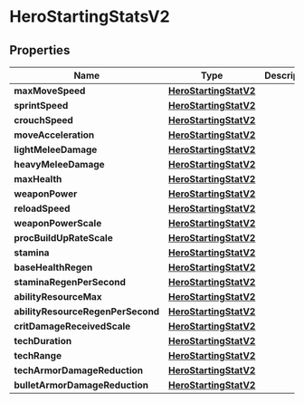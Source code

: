 
# HeroStartingStatsV2

## Properties
| Name | Type | Description | Notes |
| ------------ | ------------- | ------------- | ------------- |
| **maxMoveSpeed** | [**HeroStartingStatV2**](HeroStartingStatV2.md) |  |  |
| **sprintSpeed** | [**HeroStartingStatV2**](HeroStartingStatV2.md) |  |  |
| **crouchSpeed** | [**HeroStartingStatV2**](HeroStartingStatV2.md) |  |  |
| **moveAcceleration** | [**HeroStartingStatV2**](HeroStartingStatV2.md) |  |  |
| **lightMeleeDamage** | [**HeroStartingStatV2**](HeroStartingStatV2.md) |  |  |
| **heavyMeleeDamage** | [**HeroStartingStatV2**](HeroStartingStatV2.md) |  |  |
| **maxHealth** | [**HeroStartingStatV2**](HeroStartingStatV2.md) |  |  |
| **weaponPower** | [**HeroStartingStatV2**](HeroStartingStatV2.md) |  |  |
| **reloadSpeed** | [**HeroStartingStatV2**](HeroStartingStatV2.md) |  |  |
| **weaponPowerScale** | [**HeroStartingStatV2**](HeroStartingStatV2.md) |  |  |
| **procBuildUpRateScale** | [**HeroStartingStatV2**](HeroStartingStatV2.md) |  |  |
| **stamina** | [**HeroStartingStatV2**](HeroStartingStatV2.md) |  |  |
| **baseHealthRegen** | [**HeroStartingStatV2**](HeroStartingStatV2.md) |  |  |
| **staminaRegenPerSecond** | [**HeroStartingStatV2**](HeroStartingStatV2.md) |  |  |
| **abilityResourceMax** | [**HeroStartingStatV2**](HeroStartingStatV2.md) |  |  |
| **abilityResourceRegenPerSecond** | [**HeroStartingStatV2**](HeroStartingStatV2.md) |  |  |
| **critDamageReceivedScale** | [**HeroStartingStatV2**](HeroStartingStatV2.md) |  |  |
| **techDuration** | [**HeroStartingStatV2**](HeroStartingStatV2.md) |  |  |
| **techRange** | [**HeroStartingStatV2**](HeroStartingStatV2.md) |  |  |
| **techArmorDamageReduction** | [**HeroStartingStatV2**](HeroStartingStatV2.md) |  |  [optional] |
| **bulletArmorDamageReduction** | [**HeroStartingStatV2**](HeroStartingStatV2.md) |  |  [optional] |



